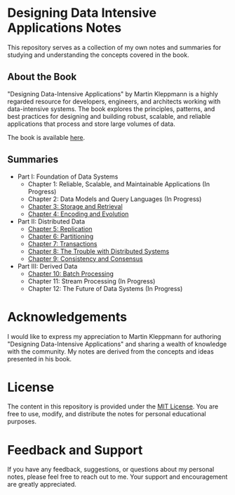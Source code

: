# Designing Data Intensive Applications Notes
This repository serves as a collection of my own notes and summaries for studying and understanding the concepts covered in the book.

## About the Book
"Designing Data-Intensive Applications" by Martin Kleppmann is a highly regarded resource for developers, engineers, and architects working with data-intensive systems. The book explores the principles, patterns, and best practices for designing and building robust, scalable, and reliable applications that process and store large volumes of data.

The book is available [here](https://www.oreilly.com/library/view/designing-data-intensive-applications/9781491903063).

## Summaries
- Part I: Foundation of Data Systems
	- Chapter 1: Reliable, Scalable, and Maintainable Applications (In Progress)
	- Chapter 2: Data Models and Query Languages (In Progress)
	- [Chapter 3: Storage and Retrieval](https://github.com/aboelkassem/designing-data-intensive-applications-notes/tree/main/Chapters/Chapter%203%20-%20Storage%20and%20Retrieval)
	- [Chapter 4: Encoding and Evolution](https://github.com/aboelkassem/designing-data-intensive-applications-notes/tree/main/Chapters/Chapter%204%20-%20Encoding%20and%20Evolution)
- Part II: Distributed Data 
	- [Chapter 5: Replication](https://github.com/aboelkassem/designing-data-intensive-applications-notes/tree/main/Chapters/Chapter%205%20-%20Replication)
	- [Chapter 6: Partitioning](https://github.com/aboelkassem/designing-data-intensive-applications-notes/tree/main/Chapters/Chapter%206%20-%20Partitioning)
	- [Chapter 7: Transactions](https://github.com/aboelkassem/designing-data-intensive-applications-notes/tree/main/Chapters/Chapter%207%20-%20Transactions)
	- [Chapter 8: The Trouble with Distributed Systems](https://github.com/aboelkassem/designing-data-intensive-applications-notes/tree/main/Chapters/Chapter%208%20-%20The%20Trouble%20with%20Distributed%20Systems)
	- [Chapter 9: Consistency and Consensus](https://github.com/aboelkassem/designing-data-intensive-applications-notes/tree/main/Chapters/Chapter%209%20-%20Consistency%20and%20Consensus)
- Part III: Derived Data
	- [Chapter 10: Batch Processing](https://github.com/aboelkassem/designing-data-intensive-applications-notes/tree/main/Chapters/Chapter%2010%20-%20Batch%20Processing)
	- Chapter 11: Stream Processing (In Progress)
	- Chapter 12: The Future of Data Systems (In Progress)

# Acknowledgements
I would like to express my appreciation to Martin Kleppmann for authoring "Designing Data-Intensive Applications" and sharing a wealth of knowledge with the community. My notes are derived from the concepts and ideas presented in his book.

# License
The content in this repository is provided under the [MIT License](https://github.com/aboelkassem/designing-data-intensive-applications-notes/blob/main/LICENSE). You are free to use, modify, and distribute the notes for personal educational purposes.

# Feedback and Support
If you have any feedback, suggestions, or questions about my personal notes, please feel free to reach out to me. Your support and encouragement are greatly appreciated.
